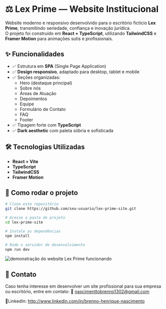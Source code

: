 # ⚖️ Lex Prime — Website Institucional

Website moderno e responsivo desenvolvido para o escritório fictício **Lex Prime**, transmitindo seriedade, confiança e inovação jurídica.  
O projeto foi construído em **React + TypeScript**, utilizando **TailwindCSS** e **Framer Motion** para animações sutis e profissionais.  

## ✨ Funcionalidades
- ✅ Estrutura em **SPA** (Single Page Application)  
- ✅ **Design responsivo**, adaptado para desktop, tablet e mobile  
- ✅ Seções organizadas:
  - Hero (destaque principal)  
  - Sobre nós  
  - Áreas de Atuação  
  - Depoimentos  
  - Equipe  
  - Formulário de Contato  
  - FAQ  
  - Footer  
- ✅ Tipagem forte com **TypeScript**  
- ✅ **Dark aesthetic** com paleta sóbria e sofisticada

## 🛠️ Tecnologias Utilizadas
- **React + Vite**  
- **TypeScript**  
- **TailwindCSS**  
- **Framer Motion**

## 🚀 Como rodar o projeto

```bash
# Clone este repositório
git clone https://github.com/seu-usuario/lex-prime-site.git

# Acesse a pasta do projeto
cd lex-prime-site

# Instale as dependências
npm install

# Rode o servidor de desenvolvimento
npm run dev
```

<img src="public/gifs/gif-lexprime.gif" alt="demonstração do website Lex Prime funcionando">

## 📩 Contato

Caso tenha interesse em desenvolver um site profissional para sua empresa ou escritório, entre em contato:
📧 nascimenttobrenno1302@gmail.com

🔗LinkedIn: http://www.linkedin.com/in/brenno-henrique-nascimento